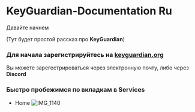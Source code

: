 # KeyGuardian-Documentation Ru
Давайте начнем

(Тут будет простой рассказ про **KeyGuardian**)

### Для начала зарегистрируйтесь на [keyguardian.org](https://keyguardian.org)
Вы можете зарегестрироваться через электронную почту, либо через **Discord**

### Быстро пробежимся по вкладкам в Services
* Home
![IMG_1140](https://github.com/user-attachments/assets/47a92496-71e9-47ef-a2e8-41207ce4373b)
